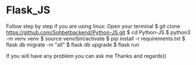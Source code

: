 # Flask_JS
Follow step by step if you are using linux:
Open your terminal
$ git clone https://github.com/Sohbetbackend/Python-JS.git
$ cd Python-JS
$ python3 -m venv venv
$ source venv/bin/activate
$ pip install -r requirements.txt 
$ flask db migrate -m "all"
$ flask db upgrade 
$ flask run

If you will have any problem you can ask me
Thanks and regards))

